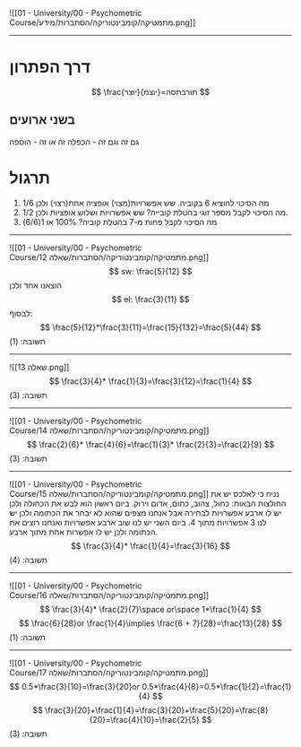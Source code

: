 ![[01 - University/00 - Psychometric Course/מתמטיקה/קומבינטוריקה/הסתברות/מידע.png]]
***
# דרך הפתרון
$$
\frac{יוצר}{יוצמ}=תורבתסה
$$
## בשני ארועים
גם זה וגם זה - הכפלה
זה או זה - הוספה
# תרגול
1. מה הסיכוי להוציא 6 בקוביה.
שש אפשרויות(מצוי)
אופציה אחת(רצוי)
ולכן 1/6
2. מה הסיכוי לקבל מספר זוגי בהטלת קובייה?
שש אפשרויות ושלוש אופציות ולכן 1/2.
4. מה הסיכוי לקבל פחות מ-7 בהטלת קוביה?
100% או 1(6/6)
***
![[01 - University/00 - Psychometric Course/מתמטיקה/קומבינטוריקה/הסתברות/שאלה 12.png]]
$$
sw: \frac{5}{12}
$$
הוצאנו אחד ולכן
$$
el: \frac{3}{11}
$$
לבסוף:
$$
\frac{5}{12}*\frac{3}{11}=\frac{15}{132}=\frac{5}{44}
$$
תשובה: (1)
***
![[שאלה 13.png]]
$$
\frac{3}{4}* \frac{1}{3}=\frac{3}{12}=\frac{1}{4}
$$
תשובה: (3)
***
![[01 - University/00 - Psychometric Course/מתמטיקה/קומבינטוריקה/הסתברות/שאלה 14.png]]
$$
\frac{2}{6}* \frac{4}{6}=\frac{1}{3}* \frac{2}{3}=\frac{2}{9}
$$
תשובה: (3)
***
![[01 - University/00 - Psychometric Course/מתמטיקה/קומבינטוריקה/הסתברות/שאלה 15.png]]
נניח כי לאלכס יש את החולצות הבאות: כחול, צהוב, כתום, אדום וירוק.
ביום ראשון הוא לבש את הכחולה ולכן יש לו ארבע אפשרויות לבחירה אבל אנחנו מצפים שהוא לא יבחר את הכתומה ולכן יש לנו 3 אפשרויות מתוך 4.
ביום השני יש לנו שוב ארבע אפשרויות ואנחנו רוצים את הכתומה ולכן יש לו אפשרות אחת מתוך ארבע.
$$
\frac{3}{4}* \frac{1}{4}=\frac{3}{16}
$$
תשובה: (4)
***
![[01 - University/00 - Psychometric Course/מתמטיקה/קומבינטוריקה/הסתברות/שאלה 16.png]]
$$
\frac{3}{4}* \frac{2}{7}\space or\space 1*\frac{1}{4}
$$
$$
\frac{6}{28}or \frac{1}{4}\implies \frac{6 + 7}{28}=\frac{13}{28}
$$
תשובה: (1)
***
![[01 - University/00 - Psychometric Course/מתמטיקה/קומבינטוריקה/הסתברות/שאלה 17.png]]
$$
0.5*\frac{3}{10}=\frac{3}{20}or 0.5*\frac{4}{8}=0.5*\frac{1}{2}=\frac{1}{4}
$$
$$
\frac{3}{20}+\frac{1}{4}=\frac{3}{20}+\frac{5}{20}=\frac{8}{20}=\frac{4}{10}=\frac{2}{5}
$$
תשובה: (3)
